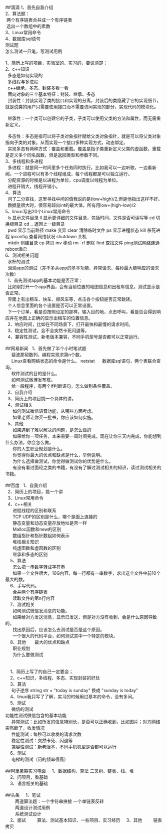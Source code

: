 ##滴滴
1、首先自我介绍<br>
2、算法题：<br>
  两个有序链表合并成一个有序链表<br>
  选出一个数组中的素数<br>
3、Linux常用命令<br>
4、数据库sql语句<br>
测试题<br>
怎么测试一只笔，写测试用例<br>
<br>
1、简历上写的项目，实验室的、实习的，要说清楚；<br>
2、c++知识<br>
   多态是如何实现的<br>
   多线程与多进程<br>
   c++继承、多态、封装多看一看<br>
   面向对象的三个基本特征：封装、继承、多态<br>
   封装性：封装实现了类的接口和实现的分离，封装后的类隐藏了它的实现细节，就是说类的用户只需要使用接口而不需要访问实现的部分，实现代码的模块化。<br>
   <br>
   继承性：一个类可以创建它的子类，子类可以使用父类的方法和属性，而无需重新定义。<br>
   <br>
   多态性：多态是指可以将子类对象指针赋给父类对象指针，就是可以将父类对象指向子类的对象。从而实现一个接口多种实现方式，动态绑定。<br>
   实现多态有两种方式：覆盖和重载。覆盖是指子类重新定义父类的虚函数，重载是定义多个同名函数，但是返回类型和参数不同。<br>
3、多线程和多进程<br>
   多进程：就是同一时间里多个任务同时执行。比如我可以一边听歌，一边看新闻。一个进程可以有多个线程组成，每个线程都是可以独立运行。<br>
   分配资源的时候是以进程为单位，cpu调度以线程为单位。<br>
   进程开销大，线程开销小。<br>
4、算法<br>
   问了二分查找，这里寻找中间的值我说的是(low+high)/2,但是他指出这样不好。<br>
   数据量很大时，很容易超出int的最大值，所有用low+(high-low)/2<br>
5、linux:写出20个Linux常用命令<br>
   ls 显示文件目录 ll 显示更详细的文件目录，包括时间，文件是否可读写等 cd 切换根目录 cd .. 返回上一级目录 <br>
   pwd 显示当前路径 make 变异 clear 清除临时文件 ps 显示进程状态 kill 杀死进程 ipconfig 查看网络状况 shutdown 关机<br>
   mkdir 创建目录 cp 拷贝 mv 移动 rm -rf 删除 find 查找文件 ping测试网络连通 reboot重启<br>
6、测试相关问题<br>
   水杯的测试<br>
   滴滴app的测试（差不多从app的基本功能、异常请求、每秒最大能响应的请求次数）<br>
   1、首先测试app的基本功能是否正常：<br>
   比如刚打开一个app界面，会有当前位置的地图信息和出租车信息，测试显示是否正常。<br>
   界面上有出租车、快车、顺风车等，点击各个按钮是否正常跳转。<br>
   个人信息里面的各个设置是否可以正常设置。<br>
   下一个订单，看是否按照设定的那样，输入目的地，点击呼叫，看是否会得到响应并在地图上正确的显示出租车的位置信息。<br>
   2、响应时间，比如在不同场景下，打开最快和最慢的请求时间。<br>
   3、稳定性测试，会不会突然卡死闪退等。<br>
   4、兼容性测试，新老版本兼容，不同手机型号是否都可以正常运行。<br>
   <br>
##网易新闻
   1、首先做了半个小时笔试题<br>
      斐波那契数列，编程实现求第n个数。<br>
      Linux查看网络状态的命令是什么。  netstat 
      数据库sql语句，两个表联合查询。<br>
      软件测试的目的是什么。<br>
      如何测试微博发布框。<br>
      给一段程序，有两个if判断语句，怎么做到条件覆盖。<br>
    2、自我介绍<br>
    3、简历上的项目挑一个具体的讲。<br>
    4、测试相关<br>
       如何测试微信语音功能，从哪些方面考虑。<br>
       如果老师让你买一批书，你应该如何实施。<br>
    5、其他<br>
       如果遇到了难以解决的问题，是怎么做的<br>
       如果给你一项任务，本来需要一周时间完成，现在让你三天内完成，你能想到什么办法，你会怎么做。<br>
       你的人生职业规划是什么。<br>
       你觉得你最大的优点和缺点是什么，举例说明。<br>
       为什么选择做测试，你觉得做测试你的优势是什么。<br>
       有没有看过面经之类的书籍，有没有了解过测试相关的知识，读过测试相关的书籍。<br>
       <br>
##百度
    1、自我介绍<br>
    2、简历上的项目，挑一个讲<br>
    3、Linux常用命令<br>
    4、c++相关<br>
       进程线程的区别和联系<br>
       TCP UDP的区别是什么，哪个是面上连接的<br>
       静态变量和动态变量存放地址是否一样<br>
       Malloc函数和new的区别<br>
       数组指针和指针数组如何表示<br>
       堆栈相关知识<br>
       纯虚函数和虚函数的区别<br>
       继承和多态的区别<br>
     5、算法<br>
       怎么把一串数字转成字符串<br>
       如果一个文件很大，10G内容，每一行都有一串数字，求出这个文件中前10个最大的数。<br>
     6、手写代码。<br>
       合并两个有序链表<br>
       读取文件的第n行内容<br>
     7、测试相关<br>
       如何测试微信发消息的功能。<br>
       如果给对方发送消息，显示已发送，但是对方没有收到，会是什么原因导致的。<br>
       找出原因后，应该怎么去测试是否是这个原因。<br>
       一个很大的代码平台，如何测试其中一个特定的模块。<br>
      8、其他
       最大的优点和缺点<br>
       职业规划<br>
       为什么要做测试<br>
      <br>
      <br>
      1、简历上写了的自己一定要会；<br>
      2、c++知识，多线程、多态、实现封装的好处<br>
      3、算法<br>
      句子逆序 string str = "today is sunday" 换成 "sunday is today"<br>
      4、linux我只写了了解，实习的时候用过基本的命令，没有多问。<br>
      5、测试<br>
      微信的测试<br>
      功能性测试微信包含的基本功能<br>
      异常测试：比如所发的信息特别长，是否可以正确收到，比如图片；对方网络突然断了，收发情况<br>
      性能测试：每秒可以收发的请求次数<br>
      稳定性测试：突然卡死、闪退等<br>
      兼容性测试：新老版本，不同手机机型是否都可以运行<br>
      6、测试<br>
      电梯的测试（问的频率很高）<br>
      <br>
##阿里暑期实习电面
      1、数据结构、算法 二叉树、链表、栈、堆<br>
      2、问项目，看基础<br>
      3、语言相关的基础<br>
      <br>
##头条
      1、笔试<br>
         两道算法题：一个字符串拼接 一个单链表反转<br>
         两道设计测试用例<br>
         系统测试设计<br>
      2、面试
         算法、测试基本知识、一些项目、实习经历
      3、其他
         链表拷贝
      
    
   
